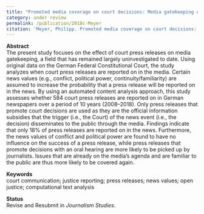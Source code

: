 ```yaml
---
title: "Promoted media coverage on court decisions: Media gatekeeping of court press releases and the role of news values"
category: under review
permalink: /publication/2018c-Meyer
citation: 'Meyer, Philipp. Promoted media coverage on court decisions: Media gatekeeping of court press releases and the role of news values'
---
```


<p><b>Abstract</b><br>
The present study focuses on the effect of court press releases on media gatekeeping, a field that has remained largely uninvestigated to date. Using original data on the German Federal Constitutional Court, the study analyzes when court press releases are reported on in the media. Certain news values (e.g., conflict, political power, continuity/familiarity) are assumed to increase the probability that a press release will be reported on in the news. By using an automated content analysis approach, this study assesses whether 584 court press releases are reported on in German newspapers over a period of 10 years (2008–2018). Only press releases that promote court decisions are used as they are the official information subsidies that the trigger (i.e., the Court) of the news event (i.e., the decision) disseminates to the public through the media. Findings indicate that only 18% of press releases are reported on in the news. Furthermore, the news values of conflict and political power are found to have no influence on the success of a press release, while press releases that promote decisions with an oral hearing are more likely to be picked up by journalists. Issues that are already on the media’s agenda and are familiar to the public are thus more likely to be covered again.</p>

<p><b>Keywords</b><br>court communication; justice reporting; press releases; news values; open justice; computational text analysis </p>

<p><b>Status</b><br>
Revise and Resubmit in <i>Journalism Studies</i>.</p>
